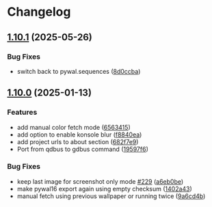 # Changelog

## [1.10.1](https://github.com/luisbocanegra/kde-material-you-colors/compare/v1.10.0...v1.10.1) (2025-05-26)


### Bug Fixes

* switch back to pywal.sequences ([8d0ccba](https://github.com/luisbocanegra/kde-material-you-colors/commit/8d0ccba44be806d104d3f90e9c3abcbd7547b7ea))

## [1.10.0](https://github.com/luisbocanegra/kde-material-you-colors/compare/v1.9.3...v1.10.0) (2025-01-13)


### Features

* add manual color fetch mode ([6563415](https://github.com/luisbocanegra/kde-material-you-colors/commit/65634156efedecc754b6439f4f36ef997e6f6e2a))
* add option to enable konsole blur ([f8840ea](https://github.com/luisbocanegra/kde-material-you-colors/commit/f8840ea2c4c037654e3b09d40957e7d229f68a56))
* add project urls to about section ([682f7e9](https://github.com/luisbocanegra/kde-material-you-colors/commit/682f7e9703c2d7543456b0f5ce60a2c12b5e8eb8))
* Port from qdbus to gdbus command ([19597f6](https://github.com/luisbocanegra/kde-material-you-colors/commit/19597f664ae7f118287a2c46234b90816f6cb746))


### Bug Fixes

* keep last image for screenshot only mode [#229](https://github.com/luisbocanegra/kde-material-you-colors/issues/229) ([a6eb0be](https://github.com/luisbocanegra/kde-material-you-colors/commit/a6eb0be369e51be8315df8c853d5c01a7805da8e))
* make pywal16 export again using empty checksum ([1402a43](https://github.com/luisbocanegra/kde-material-you-colors/commit/1402a4356bac216d9a7778d4455a307d2c26a5af))
* manual fetch using previous wallpaper or running twice ([9a6cd4b](https://github.com/luisbocanegra/kde-material-you-colors/commit/9a6cd4b73c6e0fcaee2d497ff7f12478564697da))
